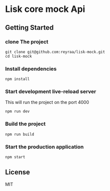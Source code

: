 Lisk core mock Api
==================================

Getting Started
---------------

### clone The project
```
git clone git@github.com:reyraa/lisk-mock.git
cd lisk-mock
```

### Install dependencies
```
npm install
```

### Start development live-reload server
This will run the project on the port 4000
```
npm run dev
```

### Build the project
```
npm run build
```

### Start the production application
```
npm start
```

License
-------

MIT
